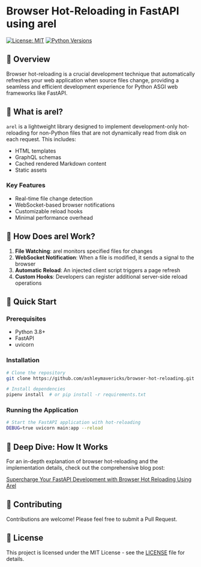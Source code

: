 # Browser Hot-Reloading in FastAPI using arel

[![License: MIT](https://img.shields.io/badge/License-MIT-blue.svg)](https://opensource.org/licenses/MIT)
[![Python Versions](https://img.shields.io/badge/Python-3.8+-blue.svg)](https://www.python.org/downloads/)

## 🌟 Overview

Browser hot-reloading is a crucial development technique that automatically refreshes your web application when source files change, providing a seamless and efficient development experience for Python ASGI web frameworks like FastAPI.

## 📖 What is arel?

`arel` is a lightweight library designed to implement development-only hot-reloading for non-Python files that are not dynamically read from disk on each request. This includes:

- HTML templates
- GraphQL schemas
- Cached rendered Markdown content
- Static assets

### Key Features

- Real-time file change detection
- WebSocket-based browser notifications
- Customizable reload hooks
- Minimal performance overhead

## 🔧 How Does arel Work?

1. **File Watching**: arel monitors specified files for changes
2. **WebSocket Notification**: When a file is modified, it sends a signal to the browser
3. **Automatic Reload**: An injected client script triggers a page refresh
4. **Custom Hooks**: Developers can register additional server-side reload operations

## 🚀 Quick Start

### Prerequisites

- Python 3.8+
- FastAPI
- uvicorn

### Installation

```bash
# Clone the repository
git clone https://github.com/ashleymavericks/browser-hot-reloading.git

# Install dependencies
pipenv install  # or pip install -r requirements.txt
```

### Running the Application

```bash
# Start the FastAPI application with hot-reloading
DEBUG=true uvicorn main:app --reload
```

## 🧠 Deep Dive: How It Works

For an in-depth explanation of browser hot-reloading and the implementation details, check out the comprehensive blog post:

[Supercharge Your FastAPI Development with Browser Hot Reloading Using Arel](https://dev.to/ashleymavericks/browser-hot-reloading-for-python-asgi-web-apps-using-arel-1l19)

## 🤝 Contributing

Contributions are welcome! Please feel free to submit a Pull Request.

## 📄 License

This project is licensed under the MIT License - see the [LICENSE](LICENSE) file for details.
